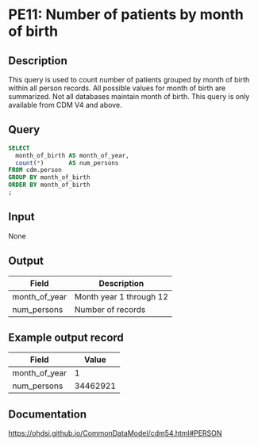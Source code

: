 <!---
Group:person
Name:PE11 Number of patients by month of birth
Author: Alberto Labarga
CDM Version: 5.4
-->

# PE11: Number of patients by month of birth

## Description
This query is used to count number of patients grouped by month of birth within all person records. All possible values for month of birth are summarized. Not all databases maintain month of birth. This query is only available from CDM V4 and above.

## Query
```sql
SELECT
  month_of_birth AS month_of_year,
  count(*)       AS num_persons
FROM cdm.person
GROUP BY month_of_birth
ORDER BY month_of_birth
;
```

## Input

None

## Output

|  Field |  Description |
| --- | --- |
|  month_of_year |  Month year 1 through 12 |
|  num_persons |  Number of records |

## Example output record

| Field |  Value |
| --- | --- |
|  month_of_year |  1 |
|  num_persons |  34462921 |

## Documentation
https://ohdsi.github.io/CommonDataModel/cdm54.html#PERSON
